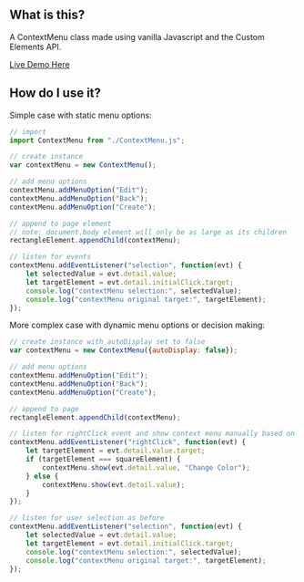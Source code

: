 ## What is this?
A ContextMenu class made using vanilla Javascript and the Custom Elements API. 

[Live Demo Here](https://shootTheLuck.github.io/Context-Menu)

## How do I use it?

Simple case with static menu options:
```javascript
// import
import ContextMenu from "./ContextMenu.js";

// create instance
var contextMenu = new ContextMenu();

// add menu options
contextMenu.addMenuOption("Edit");
contextMenu.addMenuOption("Back");
contextMenu.addMenuOption("Create");

// append to page element 
// note: document.body element will only be as large as its children
rectangleElement.appendChild(contextMenu);

// listen for events
contextMenu.addEventListener("selection", function(evt) {
    let selectedValue = evt.detail.value;
    let targetElement = evt.detail.initialClick.target;
    console.log("contextMenu selection:", selectedValue);
    console.log("contextMenu original target:", targetElement);
});
```

More complex case with dynamic menu options or decision making:
```javascript
// create instance with autoDisplay set to false
var contextMenu = new ContextMenu({autoDisplay: false});

// add menu options
contextMenu.addMenuOption("Edit");
contextMenu.addMenuOption("Back");
contextMenu.addMenuOption("Create");

// append to page
rectangleElement.appendChild(contextMenu);

// listen for rightClick event and show context menu manually based on app logic
contextMenu.addEventListener("rightClick", function(evt) {
    let targetElement = evt.detail.value.target;
    if (targetElement === squareElement) {
        contextMenu.show(evt.detail.value, "Change Color");
    } else {
        contextMenu.show(evt.detail.value);
    }
});

// listen for user selection as before
contextMenu.addEventListener("selection", function(evt) {
    let selectedValue = evt.detail.value;
    let targetElement = evt.detail.initialClick.target;
    console.log("contextMenu selection:", selectedValue);
    console.log("contextMenu original target:", targetElement);
});
```
